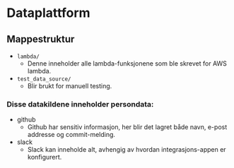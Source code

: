 # Dataplattform

## Mappestruktur
  * ```lambda/```
      * Denne inneholder alle lambda-funksjonene som ble skrevet for AWS lambda.
  * ```test_data_source/```
      * Blir brukt for manuell testing.

### Disse datakildene inneholder persondata:
  * github
      * Github har sensitiv informasjon, her blir det lagret både navn, e-post addresse og commit-melding. 
  * slack
      * Slack kan inneholde alt, avhengig av hvordan integrasjons-appen er konfigurert.
